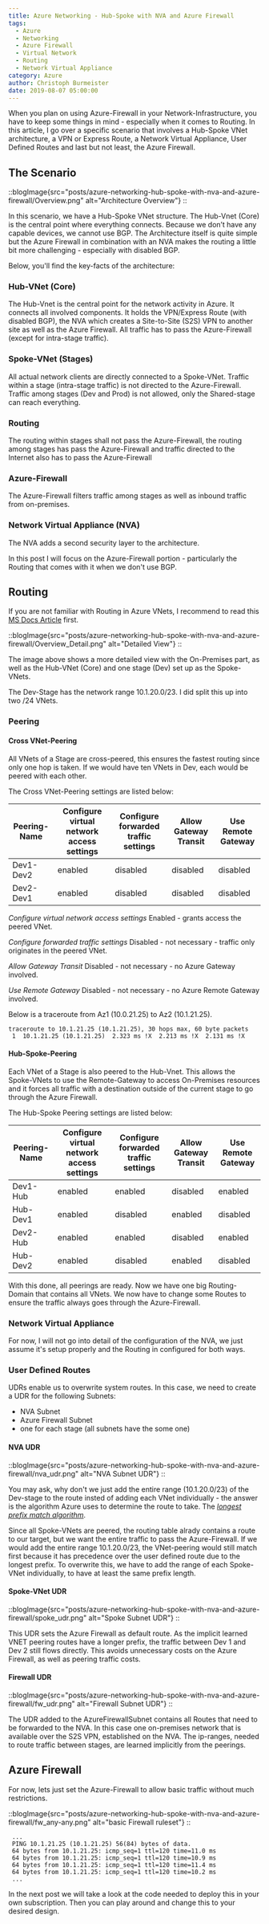 ```yaml
---
title: Azure Networking - Hub-Spoke with NVA and Azure Firewall
tags:
  - Azure
  - Networking
  - Azure Firewall
  - Virtual Network
  - Routing
  - Network Virtual Appliance
category: Azure
author: Christoph Burmeister
date: 2019-08-07 05:00:00
---
```


When you plan on using Azure-Firewall in your Network-Infrastructure, you have to keep some things in mind - especially when it comes to Routing. In this article, I go over a specific scenario that involves a Hub-Spoke VNet architecture, a VPN or Express Route, a Network Virtual Appliance, User Defined Routes and last but not least, the Azure Firewall.

<!-- more -->
<!-- toc -->

## The Scenario

::blogImage{src="posts/azure-networking-hub-spoke-with-nva-and-azure-firewall/Overview.png" alt="Architecture Overview"}
::

In this scenario, we have a Hub-Spoke VNet structure. The Hub-Vnet (Core) is the central point where everything connects. Because we don’t have any capable devices, we cannot use BGP.
The Architecture itself is quite simple but the Azure Firewall in combination with an NVA makes the routing a little bit more challenging - especially with disabled BGP.

Below, you'll find the key-facts of the architecture:

### Hub-VNet (Core)

The Hub-Vnet is the central point for the network activity in Azure. It connects all involved components. It holds the VPN/Express Route (with disabled BGP), the NVA which creates a Site-to-Site (S2S) VPN to another site as well as the Azure Firewall. All traffic has to pass the Azure-Firewall (except for intra-stage traffic).

### Spoke-VNet (Stages)

All actual network clients are directly connected to a Spoke-VNet. Traffic within a stage (intra-stage traffic) is not directed to the Azure-Firewall. Traffic among stages (Dev and Prod) is not allowed, only the Shared-stage can reach everything.

### Routing

The routing within stages shall not pass the Azure-Firewall, the routing among stages has pass the Azure-Firewall and traffic directed to the Internet also has to pass the Azure-Firewall

### Azure-Firewall
The Azure-Firewall filters traffic among stages as well as inbound traffic from on-premises.

### Network Virtual Appliance (NVA)
The NVA adds a second security layer to the architecture.

In this post I will focus on the Azure-Firewall portion - particularly the Routing that comes with it when we don't use BGP.

## Routing

If you are not familiar with Routing in Azure VNets, I recommend to read this [MS Docs Article](https://docs.microsoft.com/en-us/azure/virtual-network/virtual-networks-udr-overview) first.

::blogImage{src="posts/azure-networking-hub-spoke-with-nva-and-azure-firewall/Overview_Detail.png" alt="Detailed View"}
::

The image above shows a more detailed view with the On-Premises part, as well as the Hub-VNet (Core) and one stage (Dev) set up as the Spoke-VNets.

The Dev-Stage has the network range 10.1.20.0/23. I did split this up into two /24 VNets.

### Peering
#### Cross VNet-Peering

All VNets of a Stage are cross-peered, this ensures the fastest routing since only one hop is taken. If we would have ten VNets in Dev, each would be peered with each other.

The Cross VNet-Peering settings are listed below:

| Peering-Name  | Configure virtual network access settings | Configure forwarded traffic settings | Allow Gateway Transit | Use Remote Gateway |
|---|---|---|---|---|
| Dev1-Dev2  | enabled | disabled | disabled | disabled  |
| Dev2-Dev1  | enabled | disabled | disabled | disabled  |

*Configure virtual network access settings*
Enabled - grants access the peered VNet.

*Configure forwarded traffic settings*
Disabled - not necessary - traffic only originates in the peered VNet.

*Allow Gateway Transit*
Disabled - not necessary - no Azure Gateway involved.

*Use Remote Gateway*
Disabled - not necessary - no Azure Remote Gateway involved.

Below is a traceroute from Az1 (10.0.21.25) to Az2 (10.1.21.25).

```
traceroute to 10.1.21.25 (10.1.21.25), 30 hops max, 60 byte packets
 1  10.1.21.25 (10.1.21.25)  2.323 ms !X  2.213 ms !X  2.131 ms !X
```

#### Hub-Spoke-Peering

Each VNet of a Stage is also peered to the Hub-Vnet. This allows the Spoke-VNets to use the Remote-Gateway to access On-Premises resources and it forces all traffic with a destination outside of the current stage to go through the Azure Firewall.

The Hub-Spoke Peering settings are listed below:

| Peering-Name  | Configure virtual network access settings | Configure forwarded traffic settings | Allow Gateway Transit | Use Remote Gateway |
|---|---|---|---|---|
| Dev1-Hub  | enabled | enabled | disabled | enabled  |
| Hub-Dev1  | enabled | disabled | enabled | disabled  |
| Dev2-Hub  | enabled | enabled | disabled | enabled  |
| Hub-Dev2  | enabled | disabled | enabled | disabled  |

With this done, all peerings are ready. Now we have one big Routing-Domain that contains all VNets.
We now have to change some Routes to ensure the traffic always goes through the Azure-Firewall.

### Network Virtual Appliance
For now, I will not go into detail of the configuration of the NVA, we just assume it's setup properly and the Routing in configured for both ways.

### User Defined Routes

UDRs enable us to overwrite system routes. In this case, we need to create a UDR for the following Subnets:

* NVA Subnet
* Azure Firewall Subnet
* one for each stage (all subnets have the some one)

#### NVA UDR

::blogImage{src="posts/azure-networking-hub-spoke-with-nva-and-azure-firewall/nva_udr.png" alt="NVA Subnet UDR"}
::

You may ask, why don't we just add the entire range (10.1.20.0/23) of the Dev-stage to the route insted of adding each VNet individually - the answer is the algorithm Azure uses to determine the route to take. The [*longest prefix match algorithm*](https://docs.microsoft.com/en-us/azure/virtual-network/virtual-networks-udr-overview#how-azure-selects-a-route).

Since all Spoke-VNets are peered, the routing table alrady contains a route to our target, but we want the entire traffic to pass the Azure-Firewall. If we would add the entire range 10.1.20.0/23, the VNet-peering would still match first because it has precedence over the user defined route due to the longest prefix. To overwrite this, we have to add the range of each Spoke-VNet individually, to have at least the same prefix length.

#### Spoke-VNet UDR
::blogImage{src="posts/azure-networking-hub-spoke-with-nva-and-azure-firewall/spoke_udr.png" alt="Spoke Subnet UDR"}
::

This UDR sets the Azure Firewall as default route. As the implicit learned VNET peering routes have a longer prefix, the traffic between Dev 1 and Dev 2 still flows directly. This avoids unnecessary costs on the Azure Firewall, as well as peering traffic costs.

#### Firewall UDR
::blogImage{src="posts/azure-networking-hub-spoke-with-nva-and-azure-firewall/fw_udr.png" alt="Firewall Subnet UDR"}
::

The UDR added to the AzureFirewallSubnet contains all Routes that need to be forwarded to the NVA. In this case one on-premises network that is available over the S2S VPN, established on the NVA.
The ip-ranges, needed to route traffic between stages, are learned implicitly from the peerings.

## Azure Firewall

For now, lets just set the Azure-Firewall to allow basic traffic without much restrictions.

::blogImage{src="posts/azure-networking-hub-spoke-with-nva-and-azure-firewall/fw_any-any.png" alt="basic Firewall ruleset"}
::

```
 ...
 PING 10.1.21.25 (10.1.21.25) 56(84) bytes of data.
 64 bytes from 10.1.21.25: icmp_seq=1 ttl=120 time=11.0 ms
 64 bytes from 10.1.21.25: icmp_seq=1 ttl=120 time=10.9 ms
 64 bytes from 10.1.21.25: icmp_seq=1 ttl=120 time=11.4 ms
 64 bytes from 10.1.21.25: icmp_seq=1 ttl=120 time=10.2 ms
 ...
```

In the next post we will take a look at the code needed to deploy this in your own subscription. Then you can play around and change this to your desired design.
